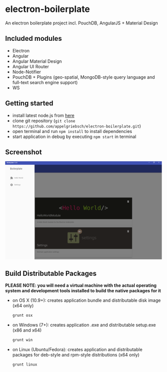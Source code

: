 # electron-boilerplate
An electron boilerplate project incl. PouchDB, AngularJS + Material Design

## Included modules
* Electron
* Angular
* Angular Material Design
* Angular UI Router
* Node-Notifier
* PouchDB + Plugins (geo-spatial, MongoDB-style query language and full-text search engine support)
* WS

## Getting started
* install latest node.js from [here](http://www.nodejs.org)
* clone git repository (```git clone https://github.com/appelgriebsch/electron-boilerplate.git```)
* open terminal and run ```npm install``` to install dependencies
* start application in debug by executing ```npm start``` in terminal

## Screenshot

![screenshot](https://github.com/appelgriebsch/electron-boilerplate/blob/master/screenshot.png)

## Build Distributable Packages

**PLEASE NOTE: you will need a virtual machine with the actual operating system and development tools installed to build the native packages for it**

* on OS X (10.9+): creates application bundle and distributable disk image (x64 only)

  ```bash
  grunt osx
  ```
* on Windows (7+): creates application .exe and distributable setup.exe (x86 and x64)

  ```bash
  grunt win
  ```
* on Linux (Ubuntu/Fedora): creates application and distributable packages for deb-style and rpm-style distributions (x64 only)

  ```bash
  grunt linux
  ```
